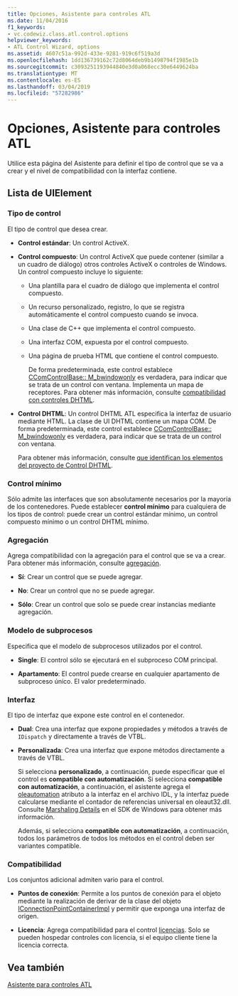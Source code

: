 ```yaml
---
title: Opciones, Asistente para controles ATL
ms.date: 11/04/2016
f1_keywords:
- vc.codewiz.class.atl.control.options
helpviewer_keywords:
- ATL Control Wizard, options
ms.assetid: 4607c51a-992d-433e-9281-919c6f519a3d
ms.openlocfilehash: 1dd136739162c72d8064deb9b1498794f1985e1b
ms.sourcegitcommit: c3093251193944840e3d0a068ecc30e6449624ba
ms.translationtype: MT
ms.contentlocale: es-ES
ms.lasthandoff: 03/04/2019
ms.locfileid: "57282986"
---
```

# <a name="options-atl-control-wizard"></a>Opciones, Asistente para controles ATL

Utilice esta página del Asistente para definir el tipo de control que se va a crear y el nivel de compatibilidad con la interfaz contiene.

## <a name="uielement-list"></a>Lista de UIElement

### <a name="control-type"></a>Tipo de control

El tipo de control que desea crear.

- **Control estándar**: Un control ActiveX.

- **Control compuesto**: Un control ActiveX que puede contener (similar a un cuadro de diálogo) otros controles ActiveX o controles de Windows. Un control compuesto incluye lo siguiente:

  - Una plantilla para el cuadro de diálogo que implementa el control compuesto.

  - Un recurso personalizado, registro, lo que se registra automáticamente el control compuesto cuando se invoca.

  - Una clase de C++ que implementa el control compuesto.

  - Una interfaz COM, expuesta por el control compuesto.

  - Una página de prueba HTML que contiene el control compuesto.

    De forma predeterminada, este control establece [CComControlBase:: M_bwindowonly](../../atl/reference/ccomcontrolbase-class.md#m_bwindowonly) es verdadera, para indicar que se trata de un control con ventana. Implementa un mapa de receptores. Para obtener más información, consulte [compatibilidad con controles DHTML](../../atl/atl-support-for-dhtml-controls.md).

- **Control DHTML**: Un control DHTML ATL especifica la interfaz de usuario mediante HTML. La clase de UI DHTML contiene un mapa COM. De forma predeterminada, este control establece [CComControlBase:: M_bwindowonly](../../atl/reference/ccomcontrolbase-class.md#m_bwindowonly) es verdadera, para indicar que se trata de un control con ventana.

   Para obtener más información, consulte [que identifican los elementos del proyecto de Control DHTML](../../atl/identifying-the-elements-of-the-dhtml-control-project.md).

### <a name="minimal-control"></a>Control mínimo

Sólo admite las interfaces que son absolutamente necesarios por la mayoría de los contenedores. Puede establecer **control mínimo** para cualquiera de los tipos de control: puede crear un control estándar mínimo, un control compuesto mínimo o un control DHTML mínimo.

### <a name="aggregation"></a>Agregación

Agrega compatibilidad con la agregación para el control que se va a crear. Para obtener más información, consulte [agregación](../../atl/aggregation.md).

- **Sí**: Crear un control que se puede agregar.

- **No**: Crear un control que no se puede agregar.

- **Sólo**: Crear un control que solo se puede crear instancias mediante agregación.

### <a name="threading-model"></a>Modelo de subprocesos

Especifica que el modelo de subprocesos utilizados por el control.

- **Single**: El control sólo se ejecutará en el subproceso COM principal.

- **Apartamento**: El control puede crearse en cualquier apartamento de subproceso único. El valor predeterminado.

### <a name="interface"></a>Interfaz

El tipo de interfaz que expone este control en el contenedor.

- **Dual**: Crea una interfaz que expone propiedades y métodos a través de `IDispatch` y directamente a través de VTBL.

- **Personalizada**: Crea una interfaz que expone métodos directamente a través de VTBL.

   Si selecciona **personalizado**, a continuación, puede especificar que el control es **compatible con automatización**. Si selecciona **compatible con automatización**, a continuación, el asistente agrega el [oleautomation](../../windows/oleautomation.md) atributo a la interfaz en el archivo IDL, y la interfaz puede calcularse mediante el contador de referencias universal en oleaut32.dll. Consulte [Marshaling Details](/windows/desktop/com/marshaling-details) en el SDK de Windows para obtener más información.

   Además, si selecciona **compatible con automatización**, a continuación, todos los parámetros de todos los métodos en el control deben ser variantes compatible.

### <a name="support"></a>Compatibilidad

Los conjuntos adicional admiten vario para el control.

- **Puntos de conexión**: Permite a los puntos de conexión para el objeto mediante la realización de derivar de la clase del objeto [IConnectionPointContainerImpl](../../atl/reference/iconnectionpointcontainerimpl-class.md) y permitir que exponga una interfaz de origen.

- **Licencia**: Agrega compatibilidad para el control [licencias](/windows/desktop/com/licensing). Solo se pueden hospedar controles con licencia, si el equipo cliente tiene la licencia correcta.

## <a name="see-also"></a>Vea también

[Asistente para controles ATL](../../atl/reference/atl-control-wizard.md)

